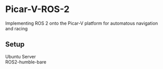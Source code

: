 # Picar-V-ROS-2
Implementing ROS 2 onto the Picar-V platform for automatous navigation and racing

## Setup
Ubuntu Server</br>
ROS2-humble-bare
